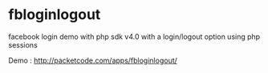 fbloginlogout
=============

facebook login demo with php sdk v4.0 with a login/logout option using php sessions

Demo : http://packetcode.com/apps/fbloginlogout/
